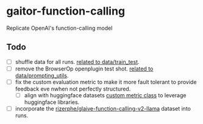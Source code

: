 # gaitor-function-calling
Replicate OpenAI's function-calling model

## Todo
- [ ] shuffle data for all runs. [related to data/train_test](data/train_test).
- [ ] remove the BrowserOp openplugin test shot. [related to data/prompting_utils](data/prompting_utils.py).
- [ ] fix the custom evaluation metric to make it more fault tolerant to provide feedback eve nwhen not perfectly structured.
  - [ ] align with huggingface datasets [custom metric class](https://huggingface.co/docs/datasets/how_to_metrics#custom-metric-loading-script) to leverage huggingface libraries.
- [ ] incorporate the [rizerphe/glaive-function-calling-v2-llama](https://huggingface.co/datasets/rizerphe/glaive-function-calling-v2-llama?row=0) dataset into runs.